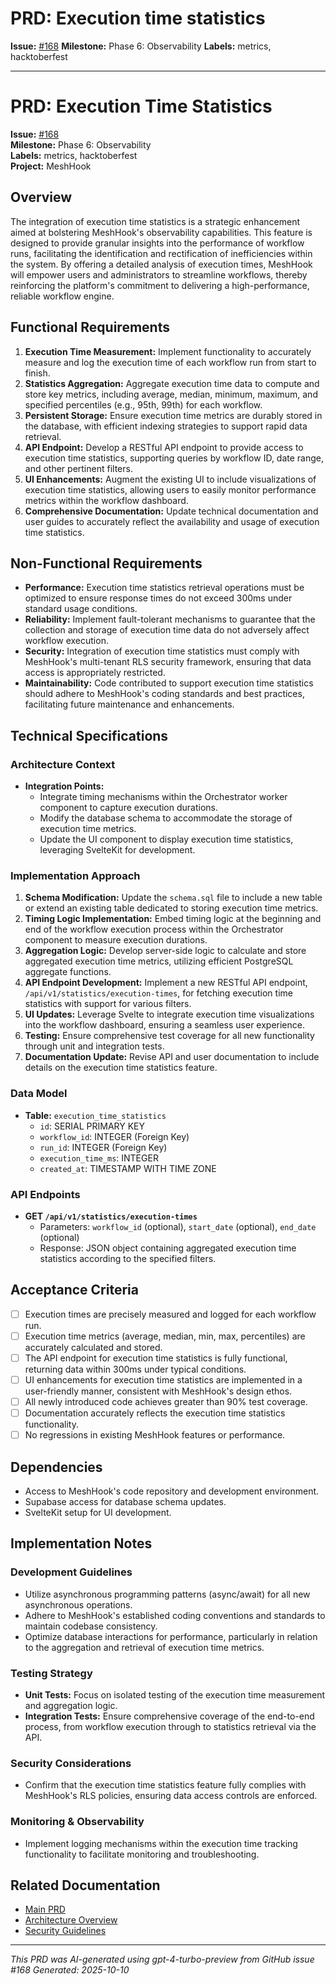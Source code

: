# PRD: Execution time statistics

**Issue:** [#168](https://github.com/profullstack/meshhook/issues/168)
**Milestone:** Phase 6: Observability
**Labels:** metrics, hacktoberfest

---

# PRD: Execution Time Statistics

**Issue:** [#168](https://github.com/profullstack/meshhook/issues/168)  
**Milestone:** Phase 6: Observability  
**Labels:** metrics, hacktoberfest  
**Project:** MeshHook  

## Overview

The integration of execution time statistics is a strategic enhancement aimed at bolstering MeshHook's observability capabilities. This feature is designed to provide granular insights into the performance of workflow runs, facilitating the identification and rectification of inefficiencies within the system. By offering a detailed analysis of execution times, MeshHook will empower users and administrators to streamline workflows, thereby reinforcing the platform's commitment to delivering a high-performance, reliable workflow engine.

## Functional Requirements

1. **Execution Time Measurement:** Implement functionality to accurately measure and log the execution time of each workflow run from start to finish.
2. **Statistics Aggregation:** Aggregate execution time data to compute and store key metrics, including average, median, minimum, maximum, and specified percentiles (e.g., 95th, 99th) for each workflow.
3. **Persistent Storage:** Ensure execution time metrics are durably stored in the database, with efficient indexing strategies to support rapid data retrieval.
4. **API Endpoint:** Develop a RESTful API endpoint to provide access to execution time statistics, supporting queries by workflow ID, date range, and other pertinent filters.
5. **UI Enhancements:** Augment the existing UI to include visualizations of execution time statistics, allowing users to easily monitor performance metrics within the workflow dashboard.
6. **Comprehensive Documentation:** Update technical documentation and user guides to accurately reflect the availability and usage of execution time statistics.

## Non-Functional Requirements

- **Performance:** Execution time statistics retrieval operations must be optimized to ensure response times do not exceed 300ms under standard usage conditions.
- **Reliability:** Implement fault-tolerant mechanisms to guarantee that the collection and storage of execution time data do not adversely affect workflow execution.
- **Security:** Integration of execution time statistics must comply with MeshHook's multi-tenant RLS security framework, ensuring that data access is appropriately restricted.
- **Maintainability:** Code contributed to support execution time statistics should adhere to MeshHook's coding standards and best practices, facilitating future maintenance and enhancements.

## Technical Specifications

### Architecture Context

- **Integration Points:**
  - Integrate timing mechanisms within the Orchestrator worker component to capture execution durations.
  - Modify the database schema to accommodate the storage of execution time metrics.
  - Update the UI component to display execution time statistics, leveraging SvelteKit for development.

### Implementation Approach

1. **Schema Modification:** Update the `schema.sql` file to include a new table or extend an existing table dedicated to storing execution time metrics.
2. **Timing Logic Implementation:** Embed timing logic at the beginning and end of the workflow execution process within the Orchestrator component to measure execution durations.
3. **Aggregation Logic:** Develop server-side logic to calculate and store aggregated execution time metrics, utilizing efficient PostgreSQL aggregate functions.
4. **API Endpoint Development:** Implement a new RESTful API endpoint, `/api/v1/statistics/execution-times`, for fetching execution time statistics with support for various filters.
5. **UI Updates:** Leverage Svelte to integrate execution time visualizations into the workflow dashboard, ensuring a seamless user experience.
6. **Testing:** Ensure comprehensive test coverage for all new functionality through unit and integration tests.
7. **Documentation Update:** Revise API and user documentation to include details on the execution time statistics feature.

### Data Model

- **Table:** `execution_time_statistics`
  - `id`: SERIAL PRIMARY KEY
  - `workflow_id`: INTEGER (Foreign Key)
  - `run_id`: INTEGER (Foreign Key)
  - `execution_time_ms`: INTEGER
  - `created_at`: TIMESTAMP WITH TIME ZONE

### API Endpoints

- **GET `/api/v1/statistics/execution-times`**
  - Parameters: `workflow_id` (optional), `start_date` (optional), `end_date` (optional)
  - Response: JSON object containing aggregated execution time statistics according to the specified filters.

## Acceptance Criteria

- [ ] Execution times are precisely measured and logged for each workflow run.
- [ ] Execution time metrics (average, median, min, max, percentiles) are accurately calculated and stored.
- [ ] The API endpoint for execution time statistics is fully functional, returning data within 300ms under typical conditions.
- [ ] UI enhancements for execution time statistics are implemented in a user-friendly manner, consistent with MeshHook's design ethos.
- [ ] All newly introduced code achieves greater than 90% test coverage.
- [ ] Documentation accurately reflects the execution time statistics functionality.
- [ ] No regressions in existing MeshHook features or performance.

## Dependencies

- Access to MeshHook's code repository and development environment.
- Supabase access for database schema updates.
- SvelteKit setup for UI development.

## Implementation Notes

### Development Guidelines

- Utilize asynchronous programming patterns (async/await) for all new asynchronous operations.
- Adhere to MeshHook's established coding conventions and standards to maintain codebase consistency.
- Optimize database interactions for performance, particularly in relation to the aggregation and retrieval of execution time metrics.

### Testing Strategy

- **Unit Tests:** Focus on isolated testing of the execution time measurement and aggregation logic.
- **Integration Tests:** Ensure comprehensive coverage of the end-to-end process, from workflow execution through to statistics retrieval via the API.

### Security Considerations

- Confirm that the execution time statistics feature fully complies with MeshHook's RLS policies, ensuring data access controls are enforced.

### Monitoring & Observability

- Implement logging mechanisms within the execution time tracking functionality to facilitate monitoring and troubleshooting.

## Related Documentation

- [Main PRD](../PRD.md)
- [Architecture Overview](../Architecture.md)
- [Security Guidelines](../Security.md)

---

*This PRD was AI-generated using gpt-4-turbo-preview from GitHub issue #168*
*Generated: 2025-10-10*
